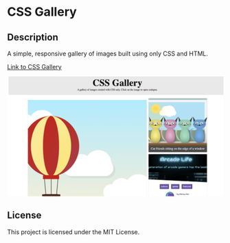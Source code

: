 # CSS Gallery

## Description

A simple, responsive gallery of images built using only CSS and HTML.

[Link to CSS Gallery ](https://vilmaglynn.github.io/css_gallery/)

![Todo List Screenshot](./images/CSSgallery.png)

## License

This project is licensed under the MIT License.
